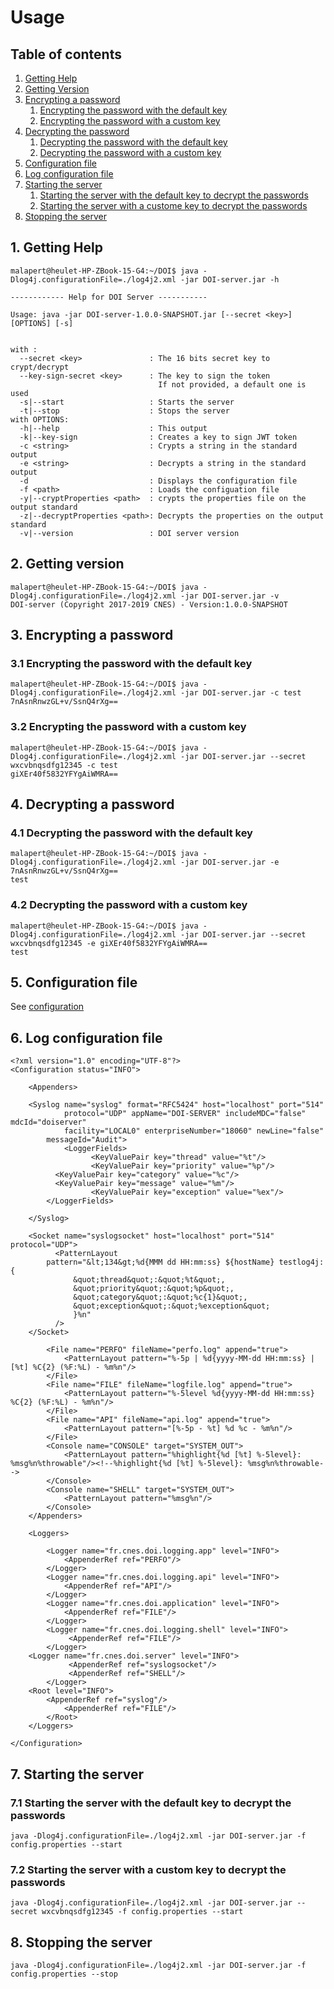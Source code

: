 # Usage

## Table of contents
1. [Getting Help](#getting_help)
2. [Getting Version](#getting_version)
3. [Encrypting a password](#encrypting_password)
    1. [Encrypting the password with the default key](#encrypting_password_default_key)
    2. [Encrypting the password with a custom key](#encrypting_password_custom_key)
4. [Decrypting the password](#decrypting_password)
    1. [Decrypting the password with the default key](#decrypting_password_default_key)
    2. [Decrypting the password with a custom key](#decrypting_password_custom_key)
5. [Configuration file](#configuration_file)
6. [Log configuration file](#log_configuration_file)
7. [Starting the server](#starting_server)
    1. [Starting the server with the default key to decrypt the passwords](#starting_server_default_key)
    2. [Starting the server with a custome key to decrypt the passwords](#starting_server_custom_key)
8. [Stopping the server](#stopping_server)



## 1. Getting Help <a name="getting_help"/>

```
malapert@heulet-HP-ZBook-15-G4:~/DOI$ java -Dlog4j.configurationFile=./log4j2.xml -jar DOI-server.jar -h

------------ Help for DOI Server -----------

Usage: java -jar DOI-server-1.0.0-SNAPSHOT.jar [--secret <key>] [OPTIONS] [-s]


with :
  --secret <key>               : The 16 bits secret key to crypt/decrypt
  --key-sign-secret <key>      : The key to sign the token
                                 If not provided, a default one is used
  -s|--start                   : Starts the server
  -t|--stop                    : Stops the server
with OPTIONS:
  -h|--help                    : This output
  -k|--key-sign                : Creates a key to sign JWT token
  -c <string>                  : Crypts a string in the standard output
  -e <string>                  : Decrypts a string in the standard output
  -d                           : Displays the configuration file
  -f <path>                    : Loads the configuation file
  -y|--cryptProperties <path>  : crypts the properties file on the output standard
  -z|--decryptProperties <path>: Decrypts the properties on the output standard
  -v|--version                 : DOI server version

```

## 2. Getting version <a name="getting_version"/>

```
malapert@heulet-HP-ZBook-15-G4:~/DOI$ java -Dlog4j.configurationFile=./log4j2.xml -jar DOI-server.jar -v
DOI-server (Copyright 2017-2019 CNES) - Version:1.0.0-SNAPSHOT
```

## 3. Encrypting a password <a name="encrypting_password"/>

### 3.1 Encrypting the password with the default key <a name="encrypting_password_default_key"/>
```
malapert@heulet-HP-ZBook-15-G4:~/DOI$ java -Dlog4j.configurationFile=./log4j2.xml -jar DOI-server.jar -c test
7nAsnRnwzGL+v/SsnQ4rXg==
```

### 3.2 Encrypting the password with a custom key <a name="encrypting_password_custom_key"/>
```
malapert@heulet-HP-ZBook-15-G4:~/DOI$ java -Dlog4j.configurationFile=./log4j2.xml -jar DOI-server.jar --secret wxcvbnqsdfg12345 -c test 
giXEr40f5832YFYgAiWMRA==
```

## 4. Decrypting a password <a name="decrypting_password"/>

### 4.1 Decrypting the password with the default key <a name="decrypting_password_default_key"/>
```
malapert@heulet-HP-ZBook-15-G4:~/DOI$ java -Dlog4j.configurationFile=./log4j2.xml -jar DOI-server.jar -e 7nAsnRnwzGL+v/SsnQ4rXg==
test
```

### 4.2 Decrypting the password with a custom key <a name="decrypting_password_custom_key"/>
```
malapert@heulet-HP-ZBook-15-G4:~/DOI$ java -Dlog4j.configurationFile=./log4j2.xml -jar DOI-server.jar --secret wxcvbnqsdfg12345 -e giXEr40f5832YFYgAiWMRA==
test
```

## 5. Configuration file <a name="configuration_file"/>
See [configuration](./configuration.html)

## 6. Log configuration file <a name="log_configuration_file"/>
```
<?xml version="1.0" encoding="UTF-8"?>
<Configuration status="INFO">
   
	<Appenders>

    <Syslog name="syslog" format="RFC5424" host="localhost" port="514"
            protocol="UDP" appName="DOI-SERVER" includeMDC="false" mdcId="doiserver"
            facility="LOCAL0" enterpriseNumber="18060" newLine="false" 
	    messageId="Audit">
            <LoggerFields>
                  <KeyValuePair key="thread" value="%t"/>
                  <KeyValuePair key="priority" value="%p"/>
		  <KeyValuePair key="category" value="%c"/>
		  <KeyValuePair key="message" value="%m"/>
                  <KeyValuePair key="exception" value="%ex"/>
	    </LoggerFields>
                        
    </Syslog>

    <Socket name="syslogsocket" host="localhost" port="514" protocol="UDP">
          <PatternLayout
        pattern="&lt;134&gt;%d{MMM dd HH:mm:ss} ${hostName} testlog4j: {
              &quot;thread&quot;:&quot;%t&quot;,
              &quot;priority&quot;:&quot;%p&quot;,
              &quot;category&quot;:&quot;%c{1}&quot;,
              &quot;exception&quot;:&quot;%exception&quot;
              }%n"
          />
    </Socket>      

        <File name="PERFO" fileName="perfo.log" append="true">     
            <PatternLayout pattern="%-5p | %d{yyyy-MM-dd HH:mm:ss} | [%t] %C{2} (%F:%L) - %m%n"/>   
        </File>
        <File name="FILE" fileName="logfile.log" append="true">
            <PatternLayout pattern="%-5level %d{yyyy-MM-dd HH:mm:ss} %C{2} (%F:%L) - %m%n"/>
        </File>
        <File name="API" fileName="api.log" append="true">                
            <PatternLayout pattern="[%-5p - %t] %d %c - %m%n"/>
        </File>
        <Console name="CONSOLE" target="SYSTEM_OUT">
            <PatternLayout pattern="%highlight{%d [%t] %-5level}: %msg%n%throwable"/><!--%highlight{%d [%t] %-5level}: %msg%n%throwable-->
        </Console>
        <Console name="SHELL" target="SYSTEM_OUT">
            <PatternLayout pattern="%msg%n"/>
        </Console>        
    </Appenders>

    <Loggers>
     
        <Logger name="fr.cnes.doi.logging.app" level="INFO">
            <AppenderRef ref="PERFO"/>                        
        </Logger>        
        <Logger name="fr.cnes.doi.logging.api" level="INFO">
            <AppenderRef ref="API"/>                        
        </Logger>
        <Logger name="fr.cnes.doi.application" level="INFO">
            <AppenderRef ref="FILE"/>            
        </Logger>      
        <Logger name="fr.cnes.doi.logging.shell" level="INFO">
             <AppenderRef ref="FILE"/>
        </Logger>  
	<Logger name="fr.cnes.doi.server" level="INFO">
             <AppenderRef ref="syslogsocket"/>
             <AppenderRef ref="SHELL"/>
        </Logger>                    
	<Root level="INFO">
	    <AppenderRef ref="syslog"/>
            <AppenderRef ref="FILE"/>
        </Root>
    </Loggers>

</Configuration>
```

## 7. Starting the server <a name="starting_server"/>
### 7.1 Starting the server with the default key to decrypt the passwords <a name="starting_server_default_key"/>
```
java -Dlog4j.configurationFile=./log4j2.xml -jar DOI-server.jar -f config.properties --start
```

### 7.2 Starting the server with a custom key to decrypt the passwords <a name="starting_server_custom_key"/>
```
java -Dlog4j.configurationFile=./log4j2.xml -jar DOI-server.jar --secret wxcvbnqsdfg12345 -f config.properties --start
```

## 8. Stopping the server <a name="stopping_server"/>
```
java -Dlog4j.configurationFile=./log4j2.xml -jar DOI-server.jar -f config.properties --stop
```

